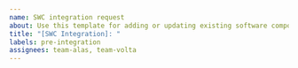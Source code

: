 ```yaml
---
name: SWC integration request
about: Use this template for adding or updating existing software components.
title: "[SWC Integration]: "
labels: pre-integration
assignees: team-alas, team-volta
---
```


